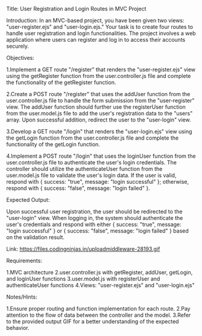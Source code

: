 Title: User Registration and Login Routes in MVC Project

Introduction:
In an MVC-based project, you have been given two views: "user-register.ejs" and "user-login.ejs." Your task is to create four routes to handle user registration and login functionalities. The project involves a web application where users can register and log in to access their accounts securely.

Objectives:

1.Implement a GET route "/register" that renders the "user-register.ejs" view using the getRegister function from the user.controller.js file and complete the functionality of the getRegister function.

2.Create a POST route "/register" that uses the addUser function from the user.controller.js file to handle the form submission from the "user-register" view. The addUser function should further use the registerUser function from the user.model.js file to add the user's registration data to the "users" array. Upon successful addition, redirect the user to the "user-login" view.

3.Develop a GET route "/login" that renders the "user-login.ejs" view using the getLogin function from the user.controller.js file and complete the functionality of the getLogin function.

4.Implement a POST route "/login" that uses the loginUser function from the user.controller.js file to authenticate the user's login credentials. The controller should utilize the authenticateUser function from the user.model.js file to validate the user's login data. If the user is valid, respond with { success: "true", message: "login successful" }; otherwise, respond with { success: "false", message: "login failed" }.

Expected Output:

Upon successful user registration, the user should be redirected to the "user-login" view. When logging in, the system should authenticate the user's credentials and respond with either { success: "true", message: "login successful" } or { success: "false", message: "login failed" } based on the validation result.

Link: https://files.codingninjas.in/uploadmiddleware-28193.gif

Requirements:

1.MVC architecture
2.user.controller.js with getRegister, addUser, getLogin, and loginUser functions
3.user.model.js with registerUser and authenticateUser functions
4.Views: "user-register.ejs" and "user-login.ejs"

Notes/Hints:

1.Ensure proper routing and function implementation for each route.
2.Pay attention to the flow of data between the controller and the model.
3.Refer to the provided output GIF for a better understanding of the expected behavior.
